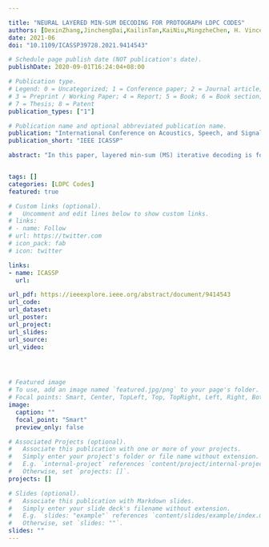 ```yaml
---

title: "NEURAL LAYERED MIN-SUM DECODING FOR PROTOGRAPH LDPC CODES"
authors: [DexinZhang,JinchengDai,KailinTan,KaiNiu,MingzheChen, H. VincentPoor,ShuguangCui‡]
date: 2021-06
doi: "10.1109/ICASSP39728.2021.9414543"

# Schedule page publish date (NOT publication's date).
publishDate: 2020-09-01T16:24:04+08:00

# Publication type.
# Legend: 0 = Uncategorized; 1 = Conference paper; 2 = Journal article;
# 3 = Preprint / Working Paper; 4 = Report; 5 = Book; 6 = Book section;
# 7 = Thesis; 8 = Patent
publication_types: ["1"]

# Publication name and optional abbreviated publication name.
publication: "International Conference on Acoustics, Speech, and Signal Processing"
publication_short: "IEEE ICASSP"

abstract: "In this paper, layered min-sum (MS) iterative decoding is formulated as a customized neural network following the sequential scheduling of check node (CN) updates. By virtue of the lifting structure of protograph low-density parity-check (LDPC) codes, identical network parameters are shared among all derived edges originating from the same edge in the protograph, which makes the number of learnable parameters manageable. The proposed neural layered MS decoder can support arbitrary codelengths consequently. Moreover, an iteration-wise greedy training method is proposed to tune the parameters such that it avoids the vanishing gradient problem and accelerates the decoding convergence."


tags: []
categories: [LDPC Codes]
featured: true

# Custom links (optional).
#   Uncomment and edit lines below to show custom links.
# links:
# - name: Follow
# url: https://twitter.com
# icon_pack: fab
# icon: twitter

links:
- name: ICASSP
  url:

url_pdf: https://ieeexplore.ieee.org/abstract/document/9414543
url_code: 
url_dataset:
url_poster:
url_project: 
url_slides:
url_source: 
url_video:




# Featured image
# To use, add an image named `featured.jpg/png` to your page's folder. 
# Focal points: Smart, Center, TopLeft, Top, TopRight, Left, Right, BottomLeft, Bottom, BottomRight.
image:
  caption: ""
  focal_point: "Smart"
  preview_only: false

# Associated Projects (optional).
#   Associate this publication with one or more of your projects.
#   Simply enter your project's folder or file name without extension.
#   E.g. `internal-project` references `content/project/internal-project/index.md`.
#   Otherwise, set `projects: []`.
projects: []

# Slides (optional).
#   Associate this publication with Markdown slides.
#   Simply enter your slide deck's filename without extension.
#   E.g. `slides: "example"` references `content/slides/example/index.md`.
#   Otherwise, set `slides: ""`.
slides: ""
---
```

